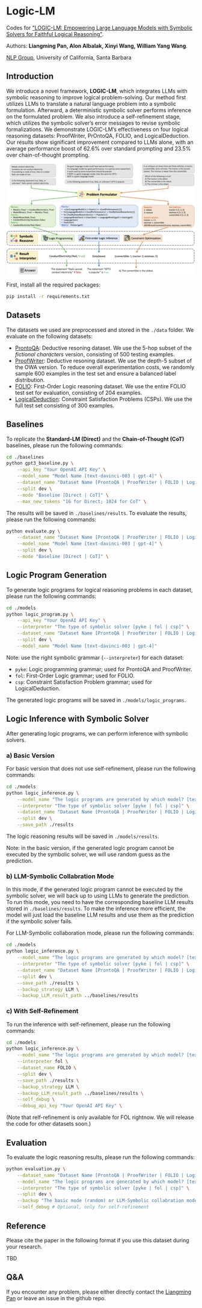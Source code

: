 # Logic-LM
Codes for ["LOGIC-LM: Empowering Large Language Models with Symbolic Solvers for Faithful Logical Reasoning"](). 

Authors: **Liangming Pan, Alon Albalak, Xinyi Wang, William Yang Wang**. 

[NLP Group](http://nlp.cs.ucsb.edu/), University of California, Santa Barbara

## Introduction

We introduce a novel framework, **LOGIC-LM**, which integrates LLMs with symbolic reasoning to improve logical problem-solving. Our method first utilizes LLMs to translate a natural language problem into a symbolic formulation. Afterward, a deterministic symbolic solver performs inference on the formulated problem. We also introduce a self-refinement stage, which utilizes the symbolic solver’s error messages to revise symbolic formalizations. We demonstrate LOGIC-LM’s effectiveness on four logical reasoning datasets: ProofWriter, PrOntoQA, FOLIO, and LogicalDeduction. Our results show significant improvement compared to LLMs alone, with an average performance boost of 62.6% over standard prompting and 23.5% over chain-of-thought prompting. 

![The general framework of Logic-LM](./framework.png)

First, install all the required packages:

```bash
pip install -r requirements.txt
```

## Datasets

The datasets we used are preprocessed and stored in the `./data` folder. We evaluate on the following datasets:

- [ProntoQA](https://github.com/asaparov/prontoqa): Deductive resoning dataset. We use the 5-hop subset of the *fictional characters* version, consisting of 500 testing examples. 
- [ProofWriter](https://allenai.org/data/proofwriter): Deductive resoning dataset. We use the depth-5 subset of the OWA version. To reduce overall experimentation costs, we randomly sample 600 examples in the test set and ensure a balanced label distribution.
- [FOLIO](https://github.com/Yale-LILY/FOLIO): First-Order Logic reasoning dataset. We use the entire FOLIO test set for evaluation, consisting of 204 examples.
- [LogicalDeduction](https://github.com/google/BIG-bench/tree/main/bigbench/benchmark_tasks/logical_deduction): Constraint Satisfaction Problems (CSPs). We use the full test set consisting of 300 examples.

## Baselines

To replicate the **Standard-LM (Direct)** and the **Chain-of-Thought (CoT)** baselines, please run the following commands:

```bash
cd ./baselines
python gpt3_baseline.py \
    --api_key "Your OpenAI API Key" \
    --model_name "Model Name [text-davinci-003 | gpt-4]" \
    --dataset_name "Dataset Name [ProntoQA | ProofWriter | FOLIO | LogicalDeduction]" \
    --split dev \
    --mode "Baseline [Direct | CoT]" \
    --max_new_tokens "16 for Direct; 1024 for CoT" \
```

The results will be saved in `./baselines/results`. To evaluate the results, please run the following commands:

```bash
python evaluate.py \
    --dataset_name "Dataset Name [ProntoQA | ProofWriter | FOLIO | LogicalDeduction]" \
    --model_name "Model Name [text-davinci-003 | gpt-4]" \
    --split dev \
    --mode "Baseline [Direct | CoT]" \
```

## Logic Program Generation

To generate logic programs for logical reasoning problems in each dataset, please run the following commands:

```bash
cd ./models
python logic_program.py \
    --api_key "Your OpenAI API Key" \
    --interpreter "The type of symbolic solver [pyke | fol | csp]" \
    --dataset_name "Dataset Name [ProntoQA | ProofWriter | FOLIO | LogicalDeduction]" \
    --split dev \
    --model_name "Model Name [text-davinci-003 | gpt-4]"
```

Note: use the right symbolic grammar (`--interpreter`) for each dataset: 
- `pyke`: Logic programming grammar; used for ProntoQA and ProofWriter.
- `fol`: First-Order Logic grammar; used for FOLIO.
- `csp`: Constraint Satisfaction Problem grammar; used for LogicalDeduction.

The generated logic programs will be saved in `./models/logic_programs`. 

## Logic Inference with Symbolic Solver

After generating logic programs, we can perform inference with symbolic solvers. 

### a) Basic Version

For basic version that does not use self-refinement, please run the following commands:

```bash
cd ./models
python logic_inference.py \
    --model_name "The logic programs are generated by which model? [text-davinci-003 | gpt-4]" \
    --interpreter "The type of symbolic solver [pyke | fol | csp]" \
    --dataset_name "Dataset Name [ProntoQA | ProofWriter | FOLIO | LogicalDeduction]" \
    --split dev \
    --save_path ./results
```

The logic reasoning results will be saved in `./models/results`. 

Note: in the basic version, if the generated logic program cannot be executed by the symbolic solver, we will use random guess as the prediction.

### b) LLM-Symbolic Collabration Mode

In this mode, if the generated logic program cannot be executed by the symbolic solver, we will back up to using LLMs to generate the prediction. To run this mode, you need to have the corresponding baseline LLM results stored in `./baselines/results`. To make the inference more efficient, the model will just load the baseline LLM results and use them as the prediction if the symbolic solver fails. 

For LLM-Symbolic collaboration mode, please run the following commands:

```bash
cd ./models
python logic_inference.py \
    --model_name "The logic programs are generated by which model? [text-davinci-003 | gpt-4]" \
    --interpreter "The type of symbolic solver [pyke | fol | csp]" \
    --dataset_name "Dataset Name [ProntoQA | ProofWriter | FOLIO | LogicalDeduction]" \
    --split dev \
    --save_path ./results \
    --backup_strategy LLM \
    --backup_LLM_result_path ../baselines/results
```

### c) With Self-Refinement

To run the inference with self-refinement, please run the following commands:

```bash
cd ./models
python logic_inference.py \
    --model_name "The logic programs are generated by which model? [text-davinci-003 | gpt-4]" \
    --interpreter fol \
    --dataset_name FOLIO \
    --split dev \
    --save_path ./results \
    --backup_strategy LLM \
    --backup_LLM_result_path ../baselines/results \
    --self_debug \
    --debug_api_key "Your OpenAI API Key" \
```

(Note that relf-refinement is only available for FOL rightnow. We will release the code for other datasets soon.)

## Evaluation

To evaluate the logic reasoning results, please run the following commands:

```bash
python evaluation.py \
    --dataset_name "Dataset Name [ProntoQA | ProofWriter | FOLIO | LogicalDeduction]" \
    --model_name "The logic programs are generated by which model? [text-davinci-003 | gpt-4]" \
    --interpreter "The type of symbolic solver [pyke | fol | csp]" \
    --split dev \
    --backup "The basic mode (random) or LLM-Symbolic collabration mode (LLM)" \
    --self_debug # Optional, only for self-refinement
```

## Reference
Please cite the paper in the following format if you use this dataset during your research.

TBD

## Q&A
If you encounter any problem, please either directly contact the [Liangming Pan](liangmingpan@ucsb.edu) or leave an issue in the github repo.
